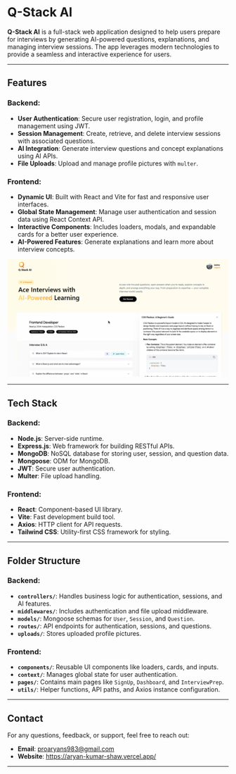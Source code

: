 # Q-Stack AI

**Q-Stack AI** is a full-stack web application designed to help users prepare for interviews by generating AI-powered questions, explanations, and managing interview sessions. The app leverages modern technologies to provide a seamless and interactive experience for users.

---

## Features

### Backend:
- **User Authentication**: Secure user registration, login, and profile management using JWT.
- **Session Management**: Create, retrieve, and delete interview sessions with associated questions.
- **AI Integration**: Generate interview questions and concept explanations using AI APIs.
- **File Uploads**: Upload and manage profile pictures with `multer`.

### Frontend:
- **Dynamic UI**: Built with React and Vite for fast and responsive user interfaces.
- **Global State Management**: Manage user authentication and session data using React Context API.
- **Interactive Components**: Includes loaders, modals, and expandable cards for a better user experience.
- **AI-Powered Features**: Generate explanations and learn more about interview concepts.

![alt demo](image-1.png)


---

## Tech Stack

### Backend:
- **Node.js**: Server-side runtime.
- **Express.js**: Web framework for building RESTful APIs.
- **MongoDB**: NoSQL database for storing user, session, and question data.
- **Mongoose**: ODM for MongoDB.
- **JWT**: Secure user authentication.
- **Multer**: File upload handling.

### Frontend:
- **React**: Component-based UI library.
- **Vite**: Fast development build tool.
- **Axios**: HTTP client for API requests.
- **Tailwind CSS**: Utility-first CSS framework for styling.

---

## Folder Structure

### Backend:
- **`controllers/`**: Handles business logic for authentication, sessions, and AI features.
- **`middlewares/`**: Includes authentication and file upload middleware.
- **`models/`**: Mongoose schemas for `User`, `Session`, and `Question`.
- **`routes/`**: API endpoints for authentication, sessions, and questions.
- **`uploads/`**: Stores uploaded profile pictures.

### Frontend:
- **`components/`**: Reusable UI components like loaders, cards, and inputs.
- **`context/`**: Manages global state for user authentication.
- **`pages/`**: Contains main pages like `SignUp`, `Dashboard`, and `InterviewPrep`.
- **`utils/`**: Helper functions, API paths, and Axios instance configuration.

---

## Contact

For any questions, feedback, or support, feel free to reach out:

- **Email**: proaryans983@gmail.com
- **Website**: https://aryan-kumar-shaw.vercel.app/

---